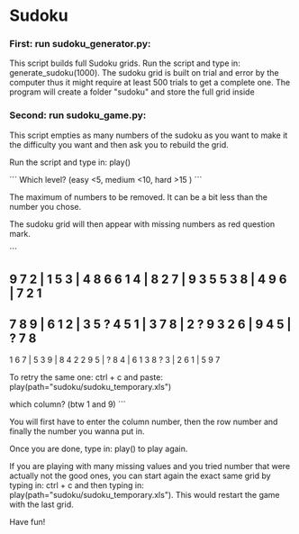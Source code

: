 # Sudoku

### First: run sudoku_generator.py:

This script builds full Sudoku grids. 
Run the script and type in:
generate_sudoku(1000). The sudoku grid is built on trial and error by the computer
thus it might require at least 500 trials to get a complete one.
The program will create a folder "sudoku" and store the full grid inside


### Second: run sudoku_game.py:
This script empties as many numbers of the sudoku as you want to make it the difficulty you want 
and then ask you to rebuild the grid. 

Run the script and type in: play()

´´´
Which level? (easy <5, medium <10, hard >15 )
´´´

The maximum of numbers to be removed. It can be a bit less than the number you chose.

The sudoku grid will then appear with missing numbers as red question mark.

´´´

9 7 2 | 1 5 3 | 4 8 6
6 1 4 | 8 2 7 | 9 3 5
5 3 8 | 4 9 6 | 7 2 1
---------------------
7 8 9 | 6 1 2 | 3 5 ?
4 5 1 | 3 7 8 | 2 ? 9
3 2 6 | 9 4 5 | ? 7 8
---------------------
1 6 7 | 5 3 9 | 8 4 2
2 9 5 | ? 8 4 | 6 1 3
8 ? 3 | 2 6 1 | 5 9 7
 
To retry the same one: ctrl + c and paste:
play(path="sudoku/sudoku_temporary.xls")

which column? (btw 1 and 9)
´´´

You will first have to enter the column number, then the row number and finally the number you wanna
put in.

Once you are done, type in: play() to play again.

If you are playing with many missing values and you tried number that were actually not the good ones, you can start
again the exact same grid by typing in: ctrl + c and then typing in: play(path="sudoku/sudoku_temporary.xls").
This would restart the game with the last grid.

Have fun!


